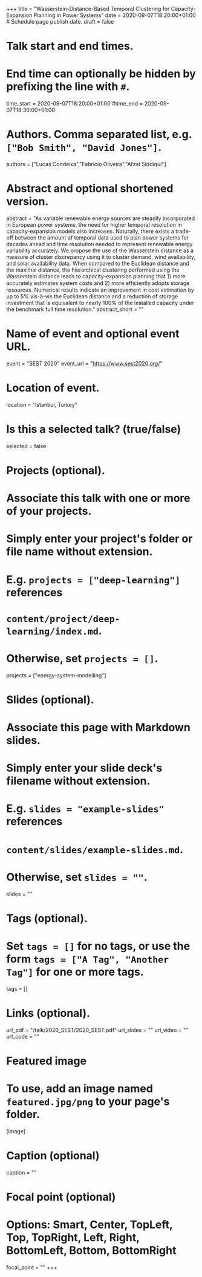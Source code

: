 +++
title = "Wasserstein-Distance-Based Temporal Clustering for Capacity-Expansion Planning in Power Systems"
date = 2020-09-07T18:20:00+01:00  # Schedule page publish date.
draft = false

# Talk start and end times.
#   End time can optionally be hidden by prefixing the line with `#`.
time_start = 2020-09-07T18:20:00+01:00
#time_end = 2020-09-07T18:30:00+01:00

# Authors. Comma separated list, e.g. `["Bob Smith", "David Jones"]`.
authors = ["Lucas Condeixa","Fabricio Oliveira","Afzal Siddiqui"]

# Abstract and optional shortened version.
abstract = "As variable renewable energy sources are steadily incorporated in European power systems, the need for higher temporal resolution in capacity-expansion models also increases.
Naturally, there exists a trade-off between the amount of temporal data used to plan power systems for decades ahead and time resolution needed to represent renewable energy variability accurately. 
We propose the use of the Wasserstein distance as a measure of cluster discrepancy using it to cluster demand, wind availability, and solar availability data. 
When compared to the Euclidean distance and the maximal distance, the hierarchical clustering performed using the Wasserstein distance leads to capacity-expansion planning that 1) more accurately estimates system costs and 2) more efﬁciently adopts storage resources. 
Numerical results indicate an improvement in cost estimation by up to 5% vis-à-vis the Euclidean distance and a reduction of storage investment that is equivalent to nearly 100% of the installed capacity under the benchmark full time resolution."
abstract_short = ""

# Name of event and optional event URL.
event = "SEST 2020"
event_url = "https://www.sest2020.org/"

# Location of event.
location = "Istanbul, Turkey"

# Is this a selected talk? (true/false)
selected = false

# Projects (optional).
#   Associate this talk with one or more of your projects.
#   Simply enter your project's folder or file name without extension.
#   E.g. `projects = ["deep-learning"]` references 
#   `content/project/deep-learning/index.md`.
#   Otherwise, set `projects = []`.
projects = ["energy-system-modelling"]

# Slides (optional).
#   Associate this page with Markdown slides.
#   Simply enter your slide deck's filename without extension.
#   E.g. `slides = "example-slides"` references 
#   `content/slides/example-slides.md`.
#   Otherwise, set `slides = ""`.
slides = ""

# Tags (optional).
#   Set `tags = []` for no tags, or use the form `tags = ["A Tag", "Another Tag"]` for one or more tags.
tags = []

# Links (optional).
url_pdf = "/talk/2020_SEST/2020_SEST.pdf"
url_slides = ""
url_video = ""
url_code = ""

# Featured image
# To use, add an image named `featured.jpg/png` to your page's folder. 
[image]
  # Caption (optional)
  caption = ""

  # Focal point (optional)
  # Options: Smart, Center, TopLeft, Top, TopRight, Left, Right, BottomLeft, Bottom, BottomRight
  focal_point = ""
+++
